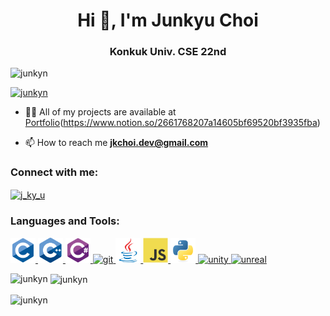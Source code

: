 <h1 align="center">Hi 👋, I'm Junkyu Choi</h1>
<h3 align="center">Konkuk Univ. CSE 22nd</h3>

<p align="left"> <img src="https://komarev.com/ghpvc/?username=junkyn&label=Profile%20views&color=0e75b6&style=flat" alt="junkyn" /> </p>

<p align="left"> <a href="https://github.com/ryo-ma/github-profile-trophy"><img src="https://github-profile-trophy.vercel.app/?username=junkyn" alt="junkyn" /></a> </p>

- 👨‍💻 All of my projects are available at [Portfolio](https://www.notion.so/2661768207a14605bf69520bf3935fba)(https://www.notion.so/2661768207a14605bf69520bf3935fba)

- 📫 How to reach me **jkchoi.dev@gmail.com**

<h3 align="left">Connect with me:</h3>
<p align="left">
<a href="https://instagram.com/j_ky_u" target="blank"><img align="center" src="https://raw.githubusercontent.com/rahuldkjain/github-profile-readme-generator/master/src/images/icons/Social/instagram.svg" alt="j_ky_u" height="30" width="40" /></a>
</p>

<h3 align="left">Languages and Tools:</h3>
<p align="left"> <a href="https://www.cprogramming.com/" target="_blank" rel="noreferrer"> <img src="https://raw.githubusercontent.com/devicons/devicon/master/icons/c/c-original.svg" alt="c" width="40" height="40"/> </a> <a href="https://www.w3schools.com/cpp/" target="_blank" rel="noreferrer"> <img src="https://raw.githubusercontent.com/devicons/devicon/master/icons/cplusplus/cplusplus-original.svg" alt="cplusplus" width="40" height="40"/> </a> <a href="https://www.w3schools.com/cs/" target="_blank" rel="noreferrer"> <img src="https://raw.githubusercontent.com/devicons/devicon/master/icons/csharp/csharp-original.svg" alt="csharp" width="40" height="40"/> </a> <a href="https://git-scm.com/" target="_blank" rel="noreferrer"> <img src="https://www.vectorlogo.zone/logos/git-scm/git-scm-icon.svg" alt="git" width="40" height="40"/> </a> <a href="https://www.java.com" target="_blank" rel="noreferrer"> <img src="https://raw.githubusercontent.com/devicons/devicon/master/icons/java/java-original.svg" alt="java" width="40" height="40"/> </a> <a href="https://developer.mozilla.org/en-US/docs/Web/JavaScript" target="_blank" rel="noreferrer"> <img src="https://raw.githubusercontent.com/devicons/devicon/master/icons/javascript/javascript-original.svg" alt="javascript" width="40" height="40"/> </a> <a href="https://www.python.org" target="_blank" rel="noreferrer"> <img src="https://raw.githubusercontent.com/devicons/devicon/master/icons/python/python-original.svg" alt="python" width="40" height="40"/> </a> <a href="https://unity.com/" target="_blank" rel="noreferrer"> <img src="https://www.vectorlogo.zone/logos/unity3d/unity3d-icon.svg" alt="unity" width="40" height="40"/> </a> <a href="https://unrealengine.com/" target="_blank" rel="noreferrer"> <img src="https://raw.githubusercontent.com/kenangundogan/fontisto/036b7eca71aab1bef8e6a0518f7329f13ed62f6b/icons/svg/brand/unreal-engine.svg" alt="unreal" width="40" height="40"/> </a> </p>

<p><img align="left" src="https://github-readme-stats.vercel.app/api/top-langs?username=junkyn&show_icons=true&locale=en&layout=compact" alt="junkyn" /></p>

<p>&nbsp;<img align="center" src="https://github-readme-stats.vercel.app/api?username=junkyn&show_icons=true&locale=en" alt="junkyn" /></p>

<p><img align="center" src="https://github-readme-streak-stats.herokuapp.com/?user=junkyn&" alt="junkyn" /></p>
